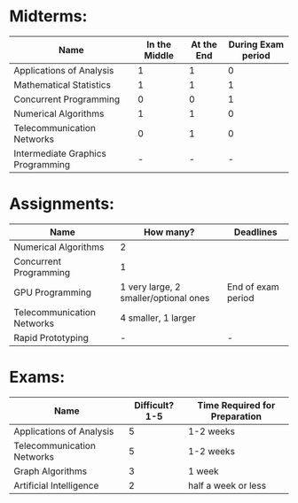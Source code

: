 # Midterms:

| Name                              | In the Middle | At the End | During Exam period |
| --------------------------------- | ------------- | ---------- | ------------------ |
| Applications of Analysis          | 1             | 1          | 0                  |
| Mathematical Statistics           | 1             | 1          | 1                  |
| Concurrent Programming            | 0             | 0          | 1                  |
| Numerical Algorithms              | 1             | 1          | 0                  |
| Telecommunication Networks        | 0             | 1          | 0                  |
| Intermediate Graphics Programming | -             | -          | -                  |
# Assignments:

| Name                       | How many?                             | Deadlines          |
| -------------------------- | ------------------------------------- | ------------------ |
| Numerical Algorithms       | 2                                     |                    |
| Concurrent Programming     | 1                                     |                    |
| GPU Programming            | 1 very large, 2 smaller/optional ones | End of exam period |
| Telecommunication Networks | 4 smaller, 1 larger                   |                    |
| Rapid Prototyping          | -                                     | -                  |

# Exams:

| Name                       | Difficult? 1-5 | Time Required for Preparation |
| -------------------------- | -------------- | ----------------------------- |
| Applications of Analysis   | 5              | 1-2 weeks                     |
| Telecommunication Networks | 5              | 1-2 weeks                     |
| Graph Algorithms           | 3              | 1 week                        |
| Artificial Intelligence    | 2              | half a week or less           |
